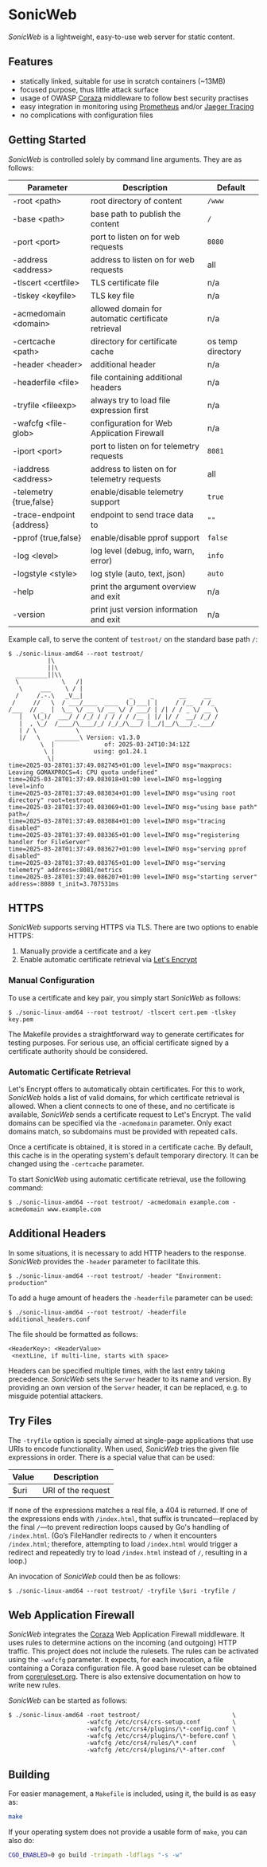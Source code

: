 SonicWeb
========

*SonicWeb* is a lightweight, easy-to-use web server for static content.


Features
--------

* statically linked, suitable for use in scratch containers (~13MB)
* focused purpose, thus little attack surface
* usage of OWASP [Coraza](https://github.com/corazawaf/coraza) middleware
  to follow best security practises
* easy integration in monitoring using [Prometheus](prometheus.io) and/or
  [Jaeger Tracing](jaegertracing.io)
* no complications with configuration files


Getting Started
---------------

*SonicWeb* is controlled solely by command line arguments. They are as follows:

| Parameter                    | Description                                        | Default           |
|------------------------------|----------------------------------------------------|-------------------|
| -root           \<path\>     | root directory of content                          | `/www`            |
| -base           \<path\>     | base path to publish the content                   | `/`               |
| -port           \<port\>     | port to listen on for web requests                 | `8080`            |
| -address        \<address\>  | address to listen on for web requests              | all               |
| -tlscert        \<certfile\> | TLS certificate file                               | n/a               |
| -tlskey         \<keyfile\>  | TLS key file                                       | n/a               |
| -acmedomain     \<domain\>   | allowed domain for automatic certificate retrieval | n/a               |
| -certcache      \<path\>     | directory for certificate cache                    | os temp directory |
| -header         \<header\>   | additional header                                  | n/a               |
| -headerfile     \<file\>     | file containing additional headers                 | n/a               |
| -tryfile        \<fileexp\>  | always try to load file expression first           | n/a               |
| -wafcfg         \<file-glob> | configuration for Web Application Firewall         | n/a               |
| -iport          \<port\>     | port to listen on for telemetry requests           | `8081`            |
| -iaddress       \<address\>  | address to listen on for telemetry requests        | all               |
| -telemetry      {true,false} | enable/disable telemetry support                   | `true`            |
| -trace-endpoint {address}    | endpoint to send trace data to                     | `""`              |
| -pprof          {true,false} | enable/disable pprof support                       | `false`           |
| -log            \<level\>    | log level (debug, info, warn, error)               | `info`            |
| -logstyle       \<style\>    | log style (auto, text, json)                       | `auto`            |
| -help                        | print the argument overview and exit               | n/a               |
| -version                     | print just version information and exit            | n/a               |

Example call, to serve the content of `testroot/` on the standard base path `/`:

```text
$ ./sonic-linux-amd64 --root testroot/
           |\
           ||\
  _________||\\
  \            \   /|
   \     ___    \ / |
  /     /.-.\   _V__|             _     _       __     __
 /     //   \  / ___/____  ____  (_)___| |     / /__  / /_
/___  // _  |  \__ \/ __ \/ __ \/ / ___/ | /| / / _ \/ __ \
   |   \(_)/  ___/ / /_/ / / / / / /__ | |/ |/ /  __/ /_/ /
   |  , \_/  /____/\____/_/ /_/_/\___/ |__/|__/\___/_.___/
   | / \           \
   |/   \    _______\ Version: v1.3.0
         \  |              of: 2025-03-24T10:34:12Z
          \ |           using: go1.24.1
           \|
time=2025-03-28T01:37:49.082745+01:00 level=INFO msg="maxprocs: Leaving GOMAXPROCS=4: CPU quota undefined"
time=2025-03-28T01:37:49.083018+01:00 level=INFO msg=logging level=info
time=2025-03-28T01:37:49.083034+01:00 level=INFO msg="using root directory" root=testroot
time=2025-03-28T01:37:49.083069+01:00 level=INFO msg="using base path" path=/
time=2025-03-28T01:37:49.083084+01:00 level=INFO msg="tracing disabled"
time=2025-03-28T01:37:49.083365+01:00 level=INFO msg="registering handler for FileServer"
time=2025-03-28T01:37:49.083627+01:00 level=INFO msg="serving pprof disabled"
time=2025-03-28T01:37:49.083765+01:00 level=INFO msg="serving telemetry" address=:8081/metrics
time=2025-03-28T01:37:49.086207+01:00 level=INFO msg="starting server" address=:8080 t_init=3.707531ms
```

HTTPS
---

*SonicWeb* supports serving HTTPS via TLS. There are two options to enable HTTPS:

1. Manually provide a certificate and a key
2. Enable automatic certificate retrieval via [Let's Encrypt](https://letsencrypt.org)


### Manual Configuration

To use a certificate and key pair, you simply start *SonicWeb* as follows:

```shell
$ ./sonic-linux-amd64 --root testroot/ -tlscert cert.pem -tlskey key.pem
```

The Makefile provides a straightforward way to generate certificates for testing purposes.
For serious use, an official certificate signed by a certificate authority should be considered.


### Automatic Certificate Retrieval

Let's Encrypt offers to automatically obtain certificates. For this to work, *SonicWeb* holds a list of valid domains,
for which certificate retrieval is allowed. When a client connects to one of these, and no certificate is available,
*SonicWeb* sends a certificate request to Let's Encrypt. The valid domains can be specified via the `-acmedomain`
parameter. Only exact domains match, so subdomains must be provided with repeated calls.

Once a certificate is obtained, it is stored in a certificate cache. By default, this cache is in the
operating system's default temporary directory. It can be changed using the `-certcache` parameter.

To start *SonicWeb* using automatic certificate retrieval, use the following command:

```shell
$ ./sonic-linux-amd64 --root testroot/ -acmedomain example.com -acmedomain www.example.com
```

Additional Headers
------------------

In some situations, it is necessary to add HTTP headers to the response.
*SonicWeb* provides the `-header` parameter to facilitate this.

```shell
$ ./sonic-linux-amd64 --root testroot/ -header "Environment: production"
```

To add a huge amount of headers the `-headerfile` parameter can be used:

```shell
$ ./sonic-linux-amd64 --root testroot/ -headerfile additional_headers.conf
```

The file should be formatted as follows:

```text
<HeaderKey>: <HeaderValue>
 <nextLine, if multi-line, starts with space>
```

Headers can be specified multiple times, with the last entry taking precedence.
*SonicWeb* sets the `Server` header to its name and version. By providing an own version of the `Server` header,
it can be replaced, e.g. to misguide potential attackers.


Try Files
---------

The `-tryfile` option is specially aimed at single-page applications that use URIs to encode functionality.
When used, *SonicWeb* tries the given file expressions in order. There is a special value that can be used:

| Value         | Description        |
|---------------|--------------------|
| $uri          | URI of the request |

If none of the expressions matches a real file, a 404 is returned. If one of the expressions ends with `/index.html`,
that suffix is truncated—replaced by the final `/`—to prevent redirection loops caused by Go's handling of
`/index.html`. (Go’s FileHandler redirects to `/` when it encounters `/index.html`; therefore, attempting to load
`/index.html` would trigger a redirect and repeatedly try to load `/index.html` instead of `/`, resulting in a loop.)

An invocation of *SonicWeb* could then be as follows:

```shell
$ ./sonic-linux-amd64 --root testroot/ -tryfile \$uri -tryfile /
```

Web Application Firewall
------------------------

*SonicWeb* integrates the [Coraza](https://github.com/corazawaf/coraza) Web Application Firewall middleware. It uses
rules to determine actions on the incoming (and outgoing) HTTP traffic. This project does not include the rulesets.
The rules can be activated using the `-wafcfg` parameter. It expects, for each invocation, a file containing a Coraza
configuration file. A good base ruleset can be obtained from [coreruleset.org](https://coreruleset.org).
There is also extensive documentation on how to write new rules.

*SonicWeb* can be started as follows:

```shell
$ ./sonic-linux-amd64 -root testroot/                          \
                      -wafcfg /etc/crs4/crs-setup.conf         \
                      -wafcfg /etc/crs4/plugins/\*-config.conf \
                      -wafcfg /etc/crs4/plugins/\*-before.conf \
                      -wafcfg /etc/crs4/rules/\*.conf          \
                      -wafcfg /etc/crs4/plugins/\*-after.conf
```

Building
--------

For easier management, a `Makefile` is included, using it, the build is as easy as:

```sh
make
```

If your operating system does not provide a usable form of `make`, you can also do:

```sh
CGO_ENABLED=0 go build -trimpath -ldflags "-s -w"
```

